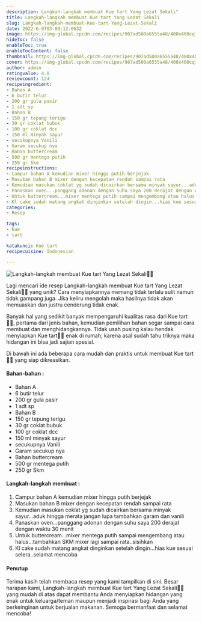 ```yaml
---
description: Langkah-langkah membuat Kue tart Yang Lezat Sekali"
title: Langkah-langkah membuat Kue tart Yang Lezat Sekali
slug: Langkah-langkah-membuat-Kue-tart-Yang-Lezat-Sekali
date: 2022-6-9T03:09:12.063Z
image: https://img-global.cpcdn.com/recipes/907ad500a6555a48/400x400cq70/photo.jpg
hideToc: false
enableToc: true
enableTocContent: false
thumbnail: https://img-global.cpcdn.com/recipes/907ad500a6555a48/400x400cq70/photo.jpg
cover: https://img-global.cpcdn.com/recipes/907ad500a6555a48/400x400cq70/photo.jpg
author: admin
ratingvalue: 4.8
reviewcount: 124
recipeingredient:
- Bahan A
- 6 butir telur
- 200 gr gula pasir
- 1 sdt sp
- Bahan B
- 150 gr tepung terigu
- 30 gr coklat bubuk
- 100 gr coklat dcc
- 150 ml minyak sayur
- secukupnya Vanili
- Garam secukup nya
- Bahan buttercream
- 500 gr mentega putih
- 250 gr Skm
recipeinstructions:
- Campur bahan A kemudian mixer hingga putih berjejak
- Masukan bahan B mixer dengan kecepatan rendah sampai rata
- Kemudian masukan coklat yg sudah dicairkan bersama minyak sayur...aduk hingga merata jangan lupa tambahkan garam dan vanili
- Panaskan oven...panggang adonan dengan suhu saya 200 derajat dengan waktu 30 menit
- Untuk buttercream...mixer mentega putih sampai mengembang atau halus...tambahkan SKM mixer lagi sampai rata..sisihkan
- Kl cake sudah matang angkat dinginkan setelah dingin...hias kue sesuai selera..selamat mencoba
categories:
- Resep

tags:
- Kue
- tart

katakunci: Kue tart
recipecuisine: Indonesian

---
```


![Langkah-langkah membuat Kue tart Yang Lezat Sekali👩‍🍳](https://img-global.cpcdn.com/recipes/907ad500a6555a48/400x400cq70/photo.jpg)

Lagi mencari ide resep Langkah-langkah membuat Kue tart Yang Lezat Sekali👩‍🍳 yang unik? Cara menyiapkannya memang tidak terlalu sulit namun tidak gampang juga. Jika keliru mengolah maka hasilnya tidak akan memuaskan dan justru cenderung tidak enak.

Banyak hal yang sedikit banyak mempengaruhi kualitas rasa dari Kue tart👩‍🍳, pertama dari jenis bahan, kemudian pemilihan bahan segar sampai cara membuat dan menghidangkannya. Tidak usah pusing kalau hendak menyiapkan Kue tart👩‍🍳 enak di rumah, karena asal sudah tahu triknya maka hidangan ini bisa jadi sajian spesial.

Di bawah ini ada beberapa cara mudah dan praktis untuk membuat Kue tart👩‍🍳 yang siap dikreasikan.

<!--inarticleads1-->

#### Bahan-bahan :

- Bahan A
- 6 butir telur
- 200 gr gula pasir
- 1 sdt sp
- Bahan B
- 150 gr tepung terigu
- 30 gr coklat bubuk
- 100 gr coklat dcc
- 150 ml minyak sayur
- secukupnya Vanili
- Garam secukup nya
- Bahan buttercream
- 500 gr mentega putih
- 250 gr Skm

<!--inarticleads2-->

#### Langkah-langkah membuat :

1. Campur bahan A kemudian mixer hingga putih berjejak
1. Masukan bahan B mixer dengan kecepatan rendah sampai rata
1. Kemudian masukan coklat yg sudah dicairkan bersama minyak sayur...aduk hingga merata jangan lupa tambahkan garam dan vanili
1. Panaskan oven...panggang adonan dengan suhu saya 200 derajat dengan waktu 30 menit
1. Untuk buttercream...mixer mentega putih sampai mengembang atau halus...tambahkan SKM mixer lagi sampai rata..sisihkan
1. Kl cake sudah matang angkat dinginkan setelah dingin...hias kue sesuai selera..selamat mencoba

#### Penutup

Terima kasih telah membaca resep yang kami tampilkan di sini. Besar harapan kami, Langkah-langkah membuat Kue tart Yang Lezat Sekali👩‍🍳 yang mudah di atas dapat membantu Anda menyiapkan hidangan yang enak untuk keluarga/teman maupun menjadi inspirasi bagi Anda yang berkeinginan untuk berjualan makanan. Semoga bermanfaat dan selamat mencoba!